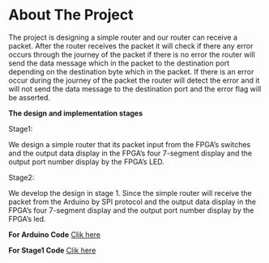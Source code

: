 # About The Project

The project is designing a simple router and our router can receive a packet. After the router
receives the packet it will check if there any error occurs through the journey of the packet if
there is no error the router will send the data message which in the packet to the destination
port depending on the destination byte which in the packet. If there is an error occur during
the journey of the packet the router will detect the error and it will not send the data message
to the destination port and the error flag will be asserted.<br>

**The design and implementation stages**<br>

Stage1:<br>

We design a simple router that its packet input from the FPGA’s switches and the output data
display in the FPGA’s four 7-segment display and the output port number display by the
FPGA’s LED.<br>

Stage2:<br>

We develop the design in stage 1. Since the simple router will receive the packet from the
Arduino by SPI protocol and the output data display in the FPGA’s four 7-segment display and
the output port number display by the FPGA’s led.<br>

**For Arduino Code**
<a href="ArduinoCode/sendingDataToFPGA.ino">Clik here</a>

**For Stage1 Code**
<a href="verilogCode/stage1/simpleRouter.v">Clik here</a>
